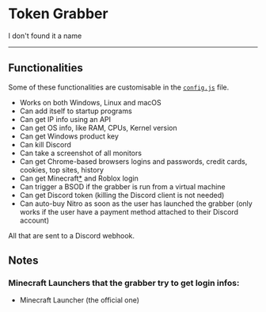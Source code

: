 # Token Grabber

I don't found it a name

--------------------------

## Functionalities

Some of these functionalities are customisable in the [`config.js`](config.js) file.

* Works on both Windows, Linux and macOS
* Can add itself to startup programs
* Can get IP info using an API
* Can get OS info, like RAM, CPUs, Kernel version
* Can get Windows product key
* Can kill Discord
* Can take a screenshot of all monitors
* Can get Chrome-based browsers logins and passwords, credit cards, cookies, top sites, history 
* Can get Minecraft[*](#minecraft-launchers-that-the-grabber-try-to-get-login-infos) and Roblox login
* Can trigger a BSOD if the grabber is run from a virtual machine
* Can get Discord token (killing the Discord client is not needed)
* Can auto-buy Nitro as soon as the user has launched the grabber (only works if the user have a payment method attached to their Discord account)

All that are sent to a Discord webhook. 

## Notes

### Minecraft Launchers that the grabber try to get login infos:

* Minecraft Launcher (the official one)
